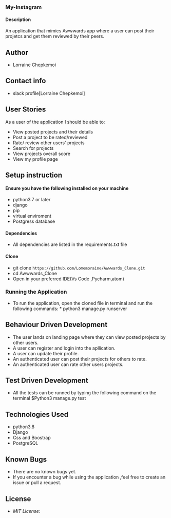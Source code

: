 ### My-Instagram
#### Description
An application that mimics Awwwards app where a user can post their projetcs and get them reviewed by their peers.

## Author

* Lorraine Chepkemoi
## Contact info
* slack profile[Lorraine Chepkemoi]
## User Stories

As a user of the application I should be able to:

* View posted projects and their details
* Post a project to be rated/reviewed
* Rate/ review other users' projects
* Search for projects 
* View projects overall score
* View my profile page




## Setup instruction

#### Ensure you have the following installed on your machine 
* python3.7 or later 
* django
* pip
* virtual enviroment
* Postgress database
#### Dependencies

* All dependencies are listed in the requirements.txt file

#### Clone

* git clone ```https://github.com/Lomemoraine/Awwwards_Clone.git```
* cd Awwwards_Clone
* Open in your preferred IDE(Vs Code ,Pycharm,atom)
### Running the Application
* To run the application, open the cloned file in terminal and run the following commands:
        * python3 manage.py runserver
## Behaviour Driven Development
* The user lands on landing page where they can view posted projects by other users.
* A user can register and login into the apllication.
* A user can update their profile.
* An authenticated user can post their projects for others to rate.
* An authenticated user can rate other users projects.

## Test Driven Development
* All the tests can be runned by typing the following command on the terminal
       $Python3 manage.py test
## Technologies Used
* python3.8
* Django 
* Css and Boostrap
* PostgreSQL
## Known Bugs
* There  are no known bugs yet.
* If you encounter a  bug while using the application ,feel free to create an issue or pull a request.
## License
* *MIT License:*